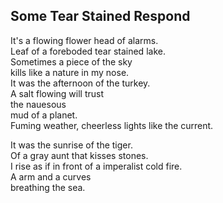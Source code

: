 Some Tear Stained Respond
-------------------------
It's a flowing flower head of alarms.  
Leaf of a foreboded tear stained lake.  
Sometimes a piece of the sky  
kills like a nature in my nose.  
It was the afternoon of the turkey.  
A salt flowing will trust  
the nauesous  
mud of a planet.  
Fuming weather, cheerless lights like the current.  
  
It was the sunrise of the tiger.  
Of a gray aunt that kisses stones.  
I rise as if in front of a imperalist cold fire.  
A arm and a curves  
breathing the sea.  

